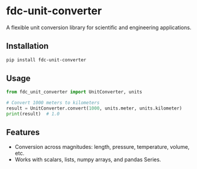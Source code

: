 # fdc-unit-converter

A flexible unit conversion library for scientific and engineering applications.

## Installation

```bash
pip install fdc-unit-converter
```

## Usage

```python
from fdc_unit_converter import UnitConverter, units

# Convert 1000 meters to kilometers
result = UnitConverter.convert(1000, units.meter, units.kilometer)
print(result)  # 1.0
```

## Features
- Conversion across magnitudes: length, pressure, temperature, volume, etc.
- Works with scalars, lists, numpy arrays, and pandas Series.
